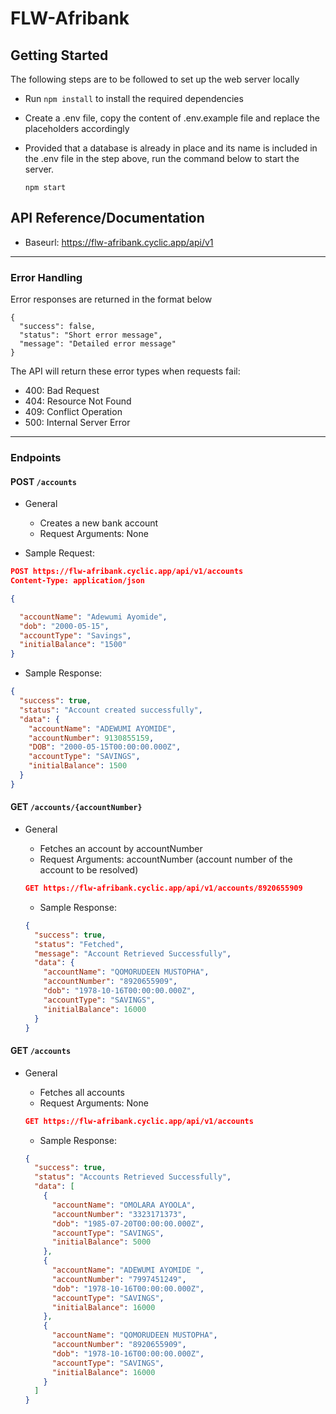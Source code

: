 # FLW-Afribank

## Getting Started

The following steps are to be followed to set up the web server locally

- Run `npm install` to install the required dependencies
- Create a .env file, copy the content of .env.example file and replace the placeholders accordingly
- Provided that a database is already in place and its name is included in the .env file in the step above, run the command below to start the server.

  `npm start`

## API Reference/Documentation

- Baseurl: https://flw-afribank.cyclic.app/api/v1

---

### Error Handling

Error responses are returned in the format below

```
{
  "success": false,
  "status": "Short error message",
  "message": "Detailed error message"
}
```

The API will return these error types when requests fail:

- 400: Bad Request
- 404: Resource Not Found
- 409: Conflict Operation
- 500: Internal Server Error

---

### Endpoints

#### POST `/accounts`

- General

  - Creates a new bank account
  - Request Arguments: None

- Sample Request:

```json
POST https://flw-afribank.cyclic.app/api/v1/accounts
Content-Type: application/json

{

  "accountName": "Adewumi Ayomide",
  "dob": "2000-05-15",
  "accountType": "Savings",
  "initialBalance": "1500"
}
```

- Sample Response:

```json
{
  "success": true,
  "status": "Account created successfully",
  "data": {
    "accountName": "ADEWUMI AYOMIDE",
    "accountNumber": 9130855159,
    "DOB": "2000-05-15T00:00:00.000Z",
    "accountType": "SAVINGS",
    "initialBalance": 1500
  }
}
```

#### GET `/accounts/{accountNumber}`

- General

  - Fetches an account by accountNumber
  - Request Arguments: accountNumber (account number of the account to be resolved)

  ```json
  GET https://flw-afribank.cyclic.app/api/v1/accounts/8920655909
  ```

  - Sample Response:

  ```json
  {
    "success": true,
    "status": "Fetched",
    "message": "Account Retrieved Successfully",
    "data": {
      "accountName": "QOMORUDEEN MUSTOPHA",
      "accountNumber": "8920655909",
      "dob": "1978-10-16T00:00:00.000Z",
      "accountType": "SAVINGS",
      "initialBalance": 16000
    }
  }
  ```

#### GET `/accounts`

- General

  - Fetches all accounts
  - Request Arguments: None

  ```json
  GET https://flw-afribank.cyclic.app/api/v1/accounts
  ```

  - Sample Response:

  ```json
  {
    "success": true,
    "status": "Accounts Retrieved Successfully",
    "data": [
      {
        "accountName": "OMOLARA AYOOLA",
        "accountNumber": "3323171373",
        "dob": "1985-07-20T00:00:00.000Z",
        "accountType": "SAVINGS",
        "initialBalance": 5000
      },
      {
        "accountName": "ADEWUMI AYOMIDE ",
        "accountNumber": "7997451249",
        "dob": "1978-10-16T00:00:00.000Z",
        "accountType": "SAVINGS",
        "initialBalance": 16000
      },
      {
        "accountName": "QOMORUDEEN MUSTOPHA",
        "accountNumber": "8920655909",
        "dob": "1978-10-16T00:00:00.000Z",
        "accountType": "SAVINGS",
        "initialBalance": 16000
      }
    ]
  }
  ```
